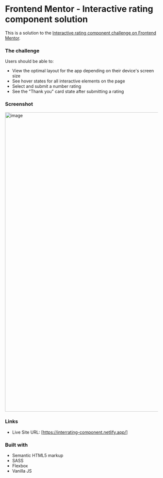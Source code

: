 # Frontend Mentor - Interactive rating component solution

This is a solution to the [Interactive rating component challenge on Frontend Mentor](https://www.frontendmentor.io/challenges/interactive-rating-component-koxpeBUmI).

### The challenge

Users should be able to:

- View the optimal layout for the app depending on their device's screen size
- See hover states for all interactive elements on the page
- Select and submit a number rating
- See the "Thank you" card state after submitting a rating

### Screenshot

<img width="982" alt="image" src="https://user-images.githubusercontent.com/72280779/165379453-48064176-ff86-49ba-b350-4d1456bc94ea.png">


### Links

- Live Site URL: [https://interrating-component.netlify.app/]

### Built with

- Semantic HTML5 markup
- SASS
- Flexbox
- Vanilla JS
